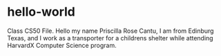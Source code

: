 # hello-world
Class CS50 File.
Hello my name Priscilla Rose Cantu, I am from Edinburg Texas, and I work as a  transporter for a childrens shelter while attending HarvardX Computer Science program.
